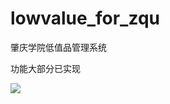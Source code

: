 # lowvalue_for_zqu
肇庆学院低值品管理系统



功能大部分已实现

![](https://cdn.icewx.com/github/lowvalue_for_zqu/TIM%E5%9B%BE%E7%89%8720190625101210.jpg)
